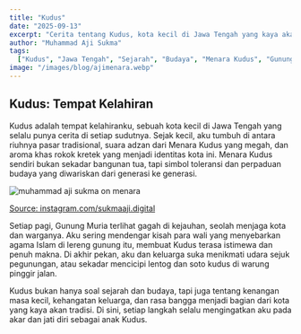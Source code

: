 ```yaml
---
title: "Kudus"
date: "2025-09-13"
excerpt: "Cerita tentang Kudus, kota kecil di Jawa Tengah yang kaya akan sejarah, budaya, dan tradisi. Menara Kudus, Gunung Muria, kuliner khas, serta kenangan masa kecil dan kehangatan keluarga menjadi bagian tak terpisahkan dari identitas kota ini."
author: "Muhammad Aji Sukma"
tags:
  ["Kudus", "Jawa Tengah", "Sejarah", "Budaya", "Menara Kudus", "Gunung Muria", "Kuliner", "Wisata"]
image: "/images/blog/ajimenara.webp"
---
```


## Kudus: Tempat Kelahiran

Kudus adalah tempat kelahiranku, sebuah kota kecil di Jawa Tengah yang selalu punya cerita di setiap sudutnya. Sejak kecil, aku tumbuh di antara riuhnya pasar tradisional, suara adzan dari Menara Kudus yang megah, dan aroma khas rokok kretek yang menjadi identitas kota ini. Menara Kudus sendiri bukan sekadar bangunan tua, tapi simbol toleransi dan perpaduan budaya yang diwariskan dari generasi ke generasi.

![muhammad aji sukma on menara](/images/blog/ajimenara.webp)

[Source: instagram.com/sukmaaji.digital](https://www.instagram.com/p/C9u4nG2vo0M/?utm_source=ig_web_copy_link&igsh=MWtqcWpsb3ZwZ3F4aQ==)

Setiap pagi, Gunung Muria terlihat gagah di kejauhan, seolah menjaga kota dan warganya. Aku sering mendengar kisah para wali yang menyebarkan agama Islam di lereng gunung itu, membuat Kudus terasa istimewa dan penuh makna. Di akhir pekan, aku dan keluarga suka menikmati udara sejuk pegunungan, atau sekadar mencicipi lentog dan soto kudus di warung pinggir jalan.

Kudus bukan hanya soal sejarah dan budaya, tapi juga tentang kenangan masa kecil, kehangatan keluarga, dan rasa bangga menjadi bagian dari kota yang kaya akan tradisi. Di sini, setiap langkah selalu mengingatkan aku pada akar dan jati diri sebagai anak Kudus.
